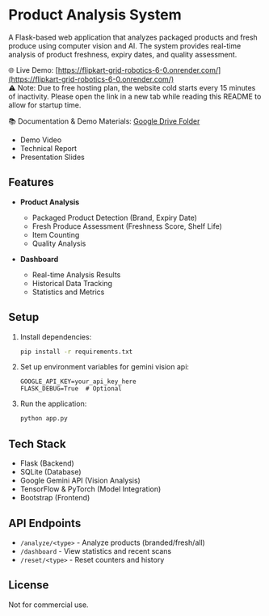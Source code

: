 # Product Analysis System

A Flask-based web application that analyzes packaged products and fresh produce using computer vision and AI. The system provides real-time analysis of product freshness, expiry dates, and quality assessment.

🌐 Live Demo: [https://flipkart-grid-robotics-6-0.onrender.com/](https://flipkart-grid-robotics-6-0.onrender.com/)  
⚠️ Note: Due to free hosting plan, the website cold starts every 15 minutes of inactivity. Please open the link in a new tab while reading this README to allow for startup time.

📚 Documentation & Demo Materials: [Google Drive Folder](https://drive.google.com/drive/folders/1olTw5sWuBg6nC59jvMfUxkVYtJwYheIl?usp=sharing)
- Demo Video
- Technical Report
- Presentation Slides

## Features

- **Product Analysis**
  - Packaged Product Detection (Brand, Expiry Date)
  - Fresh Produce Assessment (Freshness Score, Shelf Life)
  - Item Counting
  - Quality Analysis

- **Dashboard**
  - Real-time Analysis Results
  - Historical Data Tracking
  - Statistics and Metrics

## Setup

1. Install dependencies:
   ```bash
   pip install -r requirements.txt
   ```

2. Set up environment variables for gemini vision api:
   ```env
   GOOGLE_API_KEY=your_api_key_here
   FLASK_DEBUG=True  # Optional
   ```

3. Run the application:
   ```bash
   python app.py
   ```

## Tech Stack

- Flask (Backend)
- SQLite (Database)
- Google Gemini API (Vision Analysis)
- TensorFlow & PyTorch (Model Integration)
- Bootstrap (Frontend)

## API Endpoints

- `/analyze/<type>` - Analyze products (branded/fresh/all)
- `/dashboard` - View statistics and recent scans
- `/reset/<type>` - Reset counters and history

## License

Not for commercial use.